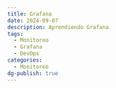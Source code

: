 ```yaml
---
title: Grafana
date: 2024-09-07
description: Aprendiendo Grafana
tags:
  - Monitoreo
  - Grafana
  - DevOps
categories:
  - Monitoreo
dg-publish: true
---
```


